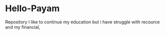# Hello-Payam
Repository
I like to continue my education but i have struggle with recource and my financial,
